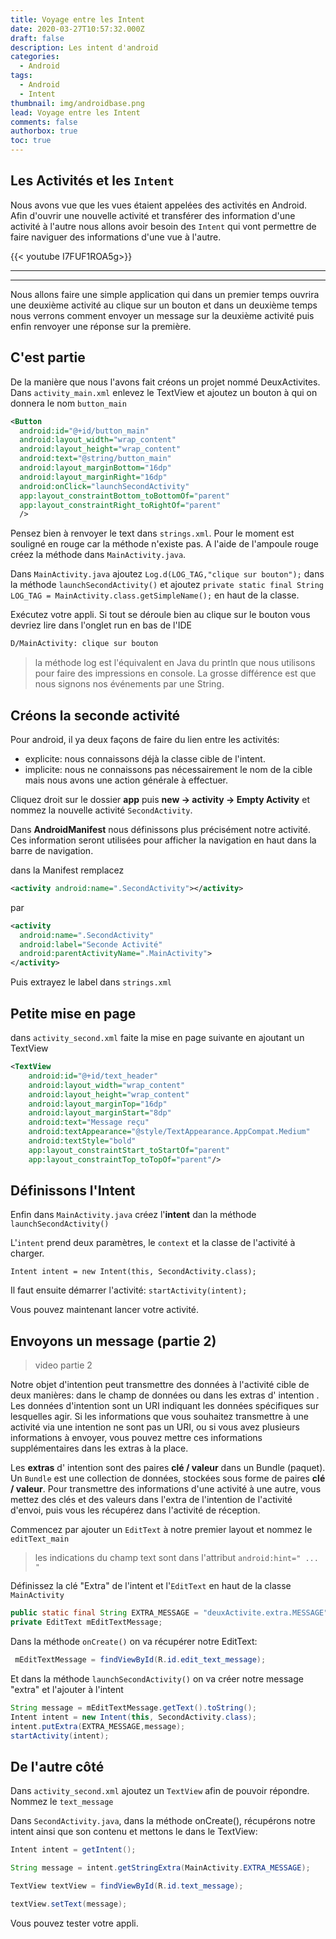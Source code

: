 ```yaml
---
title: Voyage entre les Intent
date: 2020-03-27T10:57:32.000Z
draft: false
description: Les intent d'android
categories:
  - Android
tags:
  - Android
  - Intent
thumbnail: img/androidbase.png
lead: Voyage entre les Intent
comments: false
authorbox: true
toc: true
---
```

## Les Activités et les `Intent`

Nous avons vue que les vues étaient appelées des activités en Android. Afin d'ouvrir une nouvelle activité et transférer des information d'une activité à l'autre nous allons avoir besoin des `Intent` qui vont permettre de faire naviguer des informations d'une vue à l'autre.

{{< youtube I7FUF1ROA5g>}}

---
---

Nous allons faire une simple application qui dans un premier temps ouvrira une deuxième activité au clique sur un bouton et dans un deuxième temps nous verrons comment envoyer un message sur la deuxième activité puis enfin renvoyer une réponse sur la première.

## C'est partie

De la manière que nous l'avons fait créons un projet nommé DeuxActivites.
Dans `activity_main.xml` enlevez le TextView et ajoutez un bouton à qui on donnera le nom `button_main`


```xml
<Button
  android:id="@+id/button_main"
  android:layout_width="wrap_content"
  android:layout_height="wrap_content"
  android:text="@string/button_main"
  android:layout_marginBottom="16dp"
  android:layout_marginRight="16dp"
  android:onClick="launchSecondActivity"
  app:layout_constraintBottom_toBottomOf="parent"
  app:layout_constraintRight_toRightOf="parent"
  />
```

Pensez bien à renvoyer le text dans `strings.xml`. Pour le moment est souligné en rouge car la méthode n'existe pas. A l'aide de l'ampoule rouge créez la méthode dans `MainActivity.java`.

Dans `MainActivity.java` ajoutez `Log.d(LOG_TAG,"clique sur bouton");` dans la méthode `launchSecondActivity()` et ajoutez `private static final String LOG_TAG = MainActivity.class.getSimpleName();` en haut de la classe.

Exécutez votre appli. Si tout se déroule bien au clique sur le bouton vous devriez lire dans l'onglet run en bas de l'IDE

```zsh
D/MainActivity: clique sur bouton
```
> la méthode log est l'équivalent en Java du println que nous utilisons pour faire des impressions en console. La grosse différence est que nous signons nos événements par une String.

## Créons la seconde activité

Pour android, il ya deux façons de faire du lien entre les activités:

- explicite: nous connaissons déjà la classe cible de l'intent.
- implicite: nous ne connaissons pas nécessairement le nom de la cible mais nous avons une action générale à effectuer.

Cliquez droit sur le dossier **app** puis **new -> activity -> Empty Activity** et nommez la nouvelle activité `SecondActivity`.

Dans **AndroidManifest** nous définissons plus précisément notre activité. Ces information seront utilisées pour afficher la navigation en haut dans la barre de navigation.

dans la Manifest remplacez

```xml
<activity android:name=".SecondActivity"></activity>
```

par

```xml
<activity
  android:name=".SecondActivity"
  android:label="Seconde Activité"
  android:parentActivityName=".MainActivity">
</activity>
```

Puis extrayez le label dans `strings.xml`

## Petite mise en page

dans `activity_second.xml` faite la mise en page suivante en ajoutant un TextView

```xml
<TextView
    android:id="@+id/text_header"
    android:layout_width="wrap_content"
    android:layout_height="wrap_content"
    android:layout_marginTop="16dp"
    android:layout_marginStart="8dp"
    android:text="Message reçu"
    android:textAppearance="@style/TextAppearance.AppCompat.Medium"
    android:textStyle="bold"
    app:layout_constraintStart_toStartOf="parent"
    app:layout_constraintTop_toTopOf="parent"/>
```

## Définissons l'Intent

Enfin dans `MainActivity.java` créez l'**intent** dan la méthode `launchSecondActivity()`

L'`intent` prend deux paramètres, le `context` et la classe de l'activité à charger.

`Intent intent = new Intent(this, SecondActivity.class);`

Il faut ensuite démarrer l'activité: `startActivity(intent);`

Vous pouvez maintenant lancer votre activité.

## Envoyons un message (partie 2)

> video partie 2

Notre objet d'intention peut transmettre des données à l'activité cible de deux manières: dans le champ de données ou dans les extras d' intention . Les données d'intention sont un URI indiquant les données spécifiques sur lesquelles agir. Si les informations que vous souhaitez transmettre à une activité via une intention ne sont pas un URI, ou si vous avez plusieurs informations à envoyer, vous pouvez mettre ces informations supplémentaires dans les extras à la place.

Les **extras** d' intention sont des paires **clé / valeur** dans un Bundle (paquet). Un `Bundle` est une collection de données, stockées sous forme de paires **clé / valeur**. Pour transmettre des informations d'une activité à une autre, vous mettez des clés et des valeurs dans l'extra de l'intention de l'activité d'envoi, puis vous les récupérez dans l'activité de réception.

Commencez par ajouter un `EditText` à notre premier layout et nommez le `editText_main`

> les indications du champ text sont dans l'attribut `android:hint=" ... "`

Définissez la clé "Extra" de l'intent et l'`EditText` en haut de la classe `MainActivity`

```java
public static final String EXTRA_MESSAGE = "deuxActivite.extra.MESSAGE";
private EditText mEditTextMessage;
```
Dans la méthode `onCreate()` on va récupérer notre EditText:


```java
 mEditTextMessage = findViewById(R.id.edit_text_message);
```

Et dans la méthode `launchSecondActivity()` on va créer notre message "extra" et l'ajouter à l'intent


```java
String message = mEditTextMessage.getText().toString();
Intent intent = new Intent(this, SecondActivity.class);
intent.putExtra(EXTRA_MESSAGE,message);
startActivity(intent);
```

## De l'autre côté

Dans `activity_second.xml` ajoutez un `TextView` afin de pouvoir répondre. Nommez le `text_message`

Dans `SecondActivity.java`, dans la méthode onCreate(), récupérons notre intent ainsi que son contenu et mettons le dans le TextView:

```java
Intent intent = getIntent();

String message = intent.getStringExtra(MainActivity.EXTRA_MESSAGE);

TextView textView = findViewById(R.id.text_message);

textView.setText(message);
```

Vous pouvez tester votre appli.